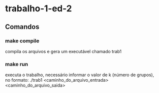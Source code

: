 # trabalho-1-ed-2

## Comandos

### make compile

compila os arquivos e gera um executável chamado trab1

### make run

executa o trabalho, necessário informar o valor de k (número de grupos), no formato:
./trab1 <caminho_do_arquivo_entrada> <k> <caminho_do_arquivo_saida>

